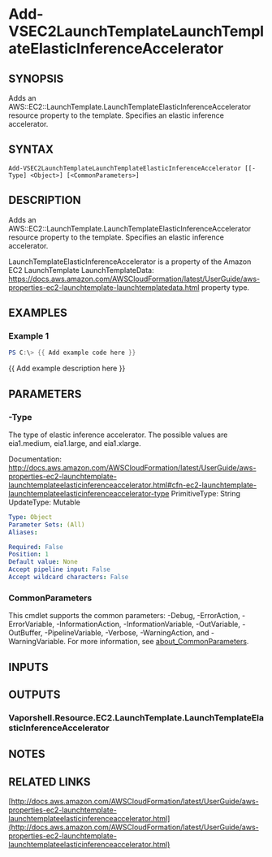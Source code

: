 # Add-VSEC2LaunchTemplateLaunchTemplateElasticInferenceAccelerator

## SYNOPSIS
Adds an AWS::EC2::LaunchTemplate.LaunchTemplateElasticInferenceAccelerator resource property to the template.
Specifies an elastic inference accelerator.

## SYNTAX

```
Add-VSEC2LaunchTemplateLaunchTemplateElasticInferenceAccelerator [[-Type] <Object>] [<CommonParameters>]
```

## DESCRIPTION
Adds an AWS::EC2::LaunchTemplate.LaunchTemplateElasticInferenceAccelerator resource property to the template.
Specifies an elastic inference accelerator.

LaunchTemplateElasticInferenceAccelerator is a property of the Amazon EC2 LaunchTemplate LaunchTemplateData: https://docs.aws.amazon.com/AWSCloudFormation/latest/UserGuide/aws-properties-ec2-launchtemplate-launchtemplatedata.html property type.

## EXAMPLES

### Example 1
```powershell
PS C:\> {{ Add example code here }}
```

{{ Add example description here }}

## PARAMETERS

### -Type
The type of elastic inference accelerator.
The possible values are eia1.medium, eia1.large, and eia1.xlarge.

Documentation: http://docs.aws.amazon.com/AWSCloudFormation/latest/UserGuide/aws-properties-ec2-launchtemplate-launchtemplateelasticinferenceaccelerator.html#cfn-ec2-launchtemplate-launchtemplateelasticinferenceaccelerator-type
PrimitiveType: String
UpdateType: Mutable

```yaml
Type: Object
Parameter Sets: (All)
Aliases:

Required: False
Position: 1
Default value: None
Accept pipeline input: False
Accept wildcard characters: False
```

### CommonParameters
This cmdlet supports the common parameters: -Debug, -ErrorAction, -ErrorVariable, -InformationAction, -InformationVariable, -OutVariable, -OutBuffer, -PipelineVariable, -Verbose, -WarningAction, and -WarningVariable. For more information, see [about_CommonParameters](http://go.microsoft.com/fwlink/?LinkID=113216).

## INPUTS

## OUTPUTS

### Vaporshell.Resource.EC2.LaunchTemplate.LaunchTemplateElasticInferenceAccelerator
## NOTES

## RELATED LINKS

[http://docs.aws.amazon.com/AWSCloudFormation/latest/UserGuide/aws-properties-ec2-launchtemplate-launchtemplateelasticinferenceaccelerator.html](http://docs.aws.amazon.com/AWSCloudFormation/latest/UserGuide/aws-properties-ec2-launchtemplate-launchtemplateelasticinferenceaccelerator.html)

